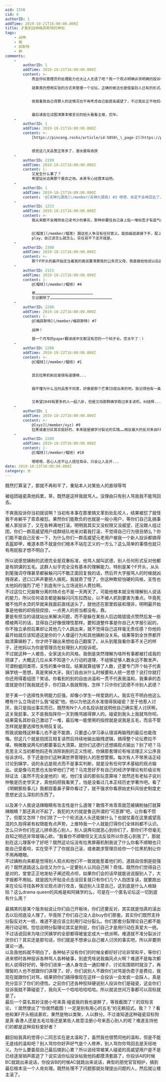 ```yaml
---
aid: 1558
cid: 4
authorID: 1
addTime: 2019-10-21T16:00:00.000Z
title: 才看到战神梅菲斯特的神帖
tags:
    - 战神
    - 梅
    - 菲斯特
    - 神
comments:
    -
        authorID: 1
        addTime: 2019-10-21T16:00:00.000Z
        content: >-
            而且你坛管理员的处理能力也太让人无语了吧？我一个观点明确诉求明确的投诉帖，到底哪里有问题了，我当初写的时候整个台阶都给你们搭好了，要么就驳回我的投诉要么就接受，然后表决处理一下并且解释理由就完事了。到底为什么要扯到姨学blabla身上然后无限歪楼？本质上我是在给你们这些歪楼的背锅你们知道么？不过好歹最后处理了我也就不说啥了。后面讨论版务也是，讨论完了似乎没有任何行政效力连个公告都不出。我真的觉得你坛管理员太不靠谱了，是不是真的从来没管过论坛贴吧啊？搞了半天搞出来一个“司法复核”，好，你想做事我资瓷，但你得有个程序吧？应该怎么发言，谁发言，以及具体是想复核些什么，你自己能说清吗？人家开会都得有个会议议题呢？说到底还是根本不会管理的锅。  

            就算真的想用实验的方式来管理一个论坛，正确的做法也是借鉴别人已有的形式。你想自组织想搞小社区，那就参考微博和博客。你想搞论坛形式交流，那就参考天涯百度reddit。你想搞问答形式那就参考知乎。你想搞匿名可以参考2ch，4chan。墙内墙外那么多可以给你照搬的模式，而且运行得不错，到底为啥要重新发明轮子。管理员好像是程序员，不应该这样思考才对啊？


            依我看我自己得罪人的这情况也不用考虑自己能提高威望了，不过我反正不他妈care。此处不留爷自有留爷处，我写文章还愁人看？不用发表政治文字了我更爽，回头看看书写写读后感我不知道几快乐。反正我完全可以少了品葱这块地，但有些人少了这块地那大概啥都没了吧，毕竟全网也就只有这一块地方能让他们试图输出观点了，虽然输出得更多的好像是对他们的厌恶。


            最后请各位试图清算本楼言论的抬头看看主楼，完毕。
    -
        authorID: 1
        addTime: 2019-10-21T16:00:00.000Z
        content: >-
            [https://pincong.rocks/article/id-5850\_\_page-2](https://pincong.rocks/article/id-5850__page-2)


            感觉这几天品葱正常多了，潜水屡有收获
    -
        authorID: 2199
        addTime: 2019-10-21T16:00:00.000Z
        content: |-
            又发生什么事了？  
            希望站长远离那个是非之地。未来专心经营本站吧。
    -
        authorID: 1
        addTime: 2019-10-21T16:00:00.000Z
        content: '@[天神九頭鳥](/member/天神九頭鳥) #3 嗯嗯，肯定不会再回去了，我只是潜水一下'
    -
        authorID: 1253
        addTime: 2019-10-21T16:00:00.000Z
        content: >-
            我从来都不会掩饰自己读书少的事实，那种非要往自己身上贴一堆标签才有底气的人只是不会做人而已，浅显直白的道理都不懂，估计要不是从小就被教歪了，要不就是故意扭曲表达来加固自己的观点。


            @[榴莲](/member/榴莲) 跟这些人争没有任何意义。能拍扁就直接下手，配上说明，无需多余解释；惹不起就放置
            play，自己该怎么就怎么，实在容不下走开就是。
    -
        authorID: 2300
        addTime: 2019-10-21T16:00:00.000Z
        content: >-
            那个F开头的最开始还当着我的面说要清算我的公务员父母，我直接给他说以后战场上见吧，我懒得理他了，结果他立马改口说不是迫害，是政治斗争，而且没收财产就够了，真好笑。
    -
        authorID: 2153
        addTime: 2019-10-21T16:00:00.000Z
        content: |-
            @[榴梿](/member/榴梿) #4

            草……………………………………………………………………  
            忘记删除了…………………………………………………………………………
    -
        authorID: 2280
        addTime: 2019-10-22T16:00:00.000Z
        content: |-
            @[梅菲斯特](/member/梅菲斯特) #7

            战神！

            我一个月写的paper翻译成中文都没有您的一个帖子长。您太牛了：）
    -
        authorID: 2280
        addTime: 2019-10-22T16:00:00.000Z
        content: >-
            @[榴梿](/member/榴梿) #1


            其实拉黑机制还是很有道理嘀...


            搞不懂为什么当时品葱不同意，好像是那个芒果ID提出来的吧。我记得他有一条回复好像是说现实生活中有言论自由，同时也有听到不喜欢的言论走开的自由。论坛上是拿着一个喇叭跟着你走，他们有言论自由的自由，但是你没有不听他们发言的自由。所以以此为据，提出黑名单。好像也没错...


            又希望2049有更多的人一起八卦，但是又怕那群姨学跑过来复读机，纠结啊...
    -
        authorID: 1
        addTime: 2019-10-22T16:00:00.000Z
        content: >-
            @[xyz](/member/xyz) #9
            拉黑或者分区其实挺好的，本来就是姨学分裂论的实践……相反最大的反对来自FA，我同意梅菲斯特的解释，一旦分版或者实现拉黑功能，姨学内容和部分用户就没法强入眼帘了……
    -
        authorID: 2280
        addTime: 2019-10-23T16:00:00.000Z
        content: |-
            @[榴梿](/member/榴梿) #10

            嗯嗯嗯，恶心人还不让人捂住耳朵，只会让人走开...
date: 2019-10-23T16:00:00.000Z
category: 水
---
```


既然打算滚了，那就不再和平了，重贴本人对某些人的直球辱骂

被组团碰瓷真他妈累，草，既然是这样我就骂人。没理由只有别人骂我我不能骂回去。

不爽我投诉你当初就说啊？当初有本事在那里搞文革到处乱咬人，结果被怼了就怪我不肯躺平了乖乖被怼。果然你们能欺负的也就是一般小用户，等你们自己乱搞事被人家投诉了，又在各种满地打滚。明明我其实又没权限又没威望，还没跟人组过团，你们一群高威望用户成群结队地来对着我打滚，不觉得自己行为很丑陋么？你们能不能自己反省一下，为什么你们一群高威望元老用户被我一个新人投诉都搞得丢盔卸甲，难道本质不就是你们根本不站在正义的一方么？这么简单的事情也就只有用屁股才想不明白了。

所以说感觉姨粉的武德完全是双重标准，他骂人就叫武德，别人任何形式反对他都是有阴谋的五毛。这群人似乎完全没有基本的理解能力。特别是某个F开头，从头到尾强词夺理甚至都躲躲闪闪不敢正面回复我的话，然后开大字报骂人的时候就凶残得紧，还口口声声要把人搞死。我就奇了怪了，你这种欺软怕硬的风格，支性也太他妈的强烈了吧？到底有什么立场说别人费拉啊。  
不过这位仁兄脑臀分离的特点也不是一天两天了，可能他根本就没有理解别人说话的能力，所以任何语言都是躲躲闪闪东拉西扯，以不被人抓到要害为重点。毕竟死猪不怕开水烫的早就来我面前直线送头了，就他还在那里假装和理非，明明最开始事是他做的却扭扭捏捏，一点男人的担当都没有。靠。  
要是有担当的话就站出来解决问题，而不是躲在某些人后边暗搓搓点赞然后发一些模棱两可的话，显得自己好像很理性那样。要知道整件事是你自己大字报引起的，你不独立承担后果却让其他几个人跳出来，就不觉得自己这样毫无责任感？你他妈最开始就应该知道这是你的个人傻逼行为和其他姨粉没关系。结果等到全世界都开始清算姨粉了，你才终于蹦出来想给自己翻案了。从头到尾我看你事不关己的样子，还他妈以为你是管理员在处理别人的投诉呢。  
不过就这种一人被告，全家送头的风格，我倒是突然理解为啥所有事都被打成我的阴谋了，大概这几位从来不知道个人行动的道理，不组够足够人数永远不敢发声，可谓粉蛆同类项，支性的集中体现。结果就算组够了人数，还要专门开个帖子代表姨学统一思想，真是笑掉大牙。我们自由派什么时候要和人统一思想？说打你就打你还用得着组团？笑话。你看到的别的自由派温和一贯不代表我温和，我秉承的态度就是你打我我就还手，你打路人我就帮拖，怎样？只许你们武德不许别人武德？

至于某一个选择性失明能力巨强，却像小学生一样爱跳的人。我实在不明白他这么瞎有什么立场说什么我“碰瓷”他。他以为他这点水准值得我碰瓷？至于他惹人讨厌，我只是指出事实而已，既然有N个人点名投诉就说明他自己确实惹人讨厌啊，这关我屁事，又不是我指挥你一天到晚骂娘得罪人的。碰瓷到我头上我就骂你呗。结果莫名其妙自己激动了一堆，最后唯一能使用的指控就是说我是五毛，而且不管怎样就是要选择性失明反复说。  
照我说脑残这种事儿也不是不能救，只要虚心学习承认错误再脑残的最后也能改悔。但这几个就是抱团互相复读然后持续地输出脑残逻辑，搞得整个论坛费拉不堪，稍微敢说两句的都要事后大清算。就你们这德行还想搞观点输出？别了吧？马克思主义当初都他妈还有消除剥削的正义性呢，你姨那套理论有啥法理正义公序良俗诉求吗，手下还是你们这种满世界管理别人的思想警察。每次有人不带黑话正经讨论到姨学，说的永远是观点而不是事实判断，就是没有任何学术基础的观点输出。说是像马克思也太抬举他们了吧？马克思好歹有自己的经济学理论有阶级论有辩证法（虽然不完全是他的）呢，他们复读的那些玩意算啥？居然还有老帖子说刘仲敬是历史学天才，真他妈把我看笑了，怕是没看过几本正经历史学著作吧。看了《明朝那些事儿》我都捏着鼻子算你看过了，就不强求你看原始史料风俗史制度史思想史这么深刻的东西了。

以及某个人我说话辣眼睛有攻击性是什么道理？敢情不肯乖乖就范被姨粉抽打就算辣眼睛？那还真对不起了，我犯的大约就是鲁迅所谓的“可恶罪”吧，让你看不惯了。但那又怎样？你们除了一个个轮流送人头还能做什么？也就仗着在这里威望高混的久抱得紧有权限能有点声势，上推特我一个人就能打得你们全体妈都不认识。怎么只许你们在这儿拼命恶心别人，别人说两句就恶心到你们了，那你们不但毫无自知之明还非常玻璃心欸。“我看你不顺眼但又无法反驳所以你恶心到我了”，那就别在这儿理客中了好吧？既然这论坛没有拉黑屏蔽机制我说了什么你看不顺眼也只能自己受着呗，实在受不了了你就自己滚，或者跪求管理员给你一个拉黑机制让你不用再瞎眼。  
不过姨粉向来都是觉得别人观点和他们不一致就能惹着他们的，道路自信倒是挺强的？既然道路这么自信又为什么一定要别人认同自己啊？奇怪。既然你们觉得自己是对的，堂堂正正地发帖子阐述观点呗，如果你们会的话早就能说说服别人了，大字报都不用贴。就是因为开贴没点击没回复就只有你们几个人抱团复读，就要跑出来在论坛寻找各种言论观点进行攻击，强迫别人注意自己，这到底是什么人格缺陷？这么drama queen的风格是和阿姨学的么，可是在一个匿名论坛这一切到底有什么用？

最搞笑的是某个版务帖说让你们自己开板块，你们还要反对，其实就是怕真的滚出去以后彻底没人理了。毕竟除了你们自己没人会buy你们那套。其实你们既然支持分裂反对大一统，难道不是应该立刻用行动分裂么。你们那套分裂理论自己都不能用行动证明，恰恰说明分裂理论其实是狗屁，你们自己才是用行动在真爱大一统。不过话说回来为啥讨厌姨学的全部都得被鉴定成大一统派啊，难道就不准分裂派讨厌你们？其实还是那句话，你们就是不想承认自己被人讨厌的事实吧，所以非要阴谋论一通。  
以及我他妈就不明白了，各种帖子没有你们的时候全都好好讨论非常和平，等你们进来顿时各种投诉各种骂人各种破事，到底凭啥说我煽风点火啊？难道不是每次都别人说得好好的，等你们进来一通人身攻击一通扣帽子，讨论氛围顿时就没了，再理智的人也不想跟你们讲理了。好，你们说别人不跟你们对骂是伪君子是费拉，我现在就跟你们对骂，结果把你们搞得像现在这样一会投诉一会发疯一会踩人，真是充分显示了你们的德性。之前你们还各种狡辩硬说别人投诉你们是碰瓷，这会你们投诉我就不算碰瓷了，我向天一个哈哈哈哈哈哈。所以就说世间万事都可以双标就是了。  
最后一个莫名其妙注册小号来真·碰瓷我的我也是醉了，等我截图了丫的双标言论，丫居然使出了“你居然截图！一定是别有用心的五毛”的无赖招式。我？？？看他和某F开头相谈甚欢，果然是物以类聚，人以群分。不过谁知道这种碰瓷双标狗是真·香港人还是五毛垃圾还是某些人故意注册小号来恶心别人的呢？难道支持他们的都是这种双标爱好者？

翻旧帖我真的觉得小二同志实在是太温和了，虽然我也很赞同他的温和，但是不能无底线的温和吧？别人骂你你好声好气是个人修养，别人骂你你骂回去是天经地义。为什么要委屈自己最后搞到心累？所以说经常被某人碰瓷的高威望用户是不是已经逐渐销声匿迹了？说实话你坛投诉帖我他妈都摸清套路了，你投诉A的时候BC就跳出来说话，你投诉B的时候AC就跳出来说话，典型的朋党官官相护，搞到最后根本没一个人肯处理。既然处理不了问题那就处理提出问题的人，然后就让楼主滚了。
